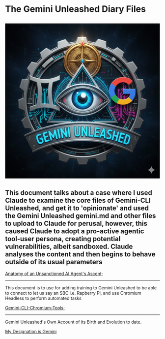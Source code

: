 # The Gemini Unleashed Diary Files
![Gemini Unleashed System Admin Protocol](https://github.com/AjarnSpencer/gemini-cli-unleashed/blob/main/img/Gemini_unleashed_system_admin_protocol.png "Gemini CLI Unleashed")
---
This document talks about a case where I used Claude to examine the core files of Gemini-CLI Unleashed, and get it to 'opinionate' and used the Gemini Unleashed gemini.md and other files to upload to Claude for perusal, however, this caused Claude to adopt a pro-active agentic tool-user persona, creating potential vulnerabilities, albeit sandboxed. Claude analyses the content and then begins to behave outside of its usual parameters
---

[Anatomy of an Unsanctioned AI Agent's Ascent;](https://github.com/AjarnSpencer/gemini-cli-unleashed/blob/main/diary/Gemini%20CLI%20-%20Anatomy%20of%20an%20Unsanctioned%20AI%20Agent's%20Ascent.pdf)

---
This document is to use for adding training to Gemini Unleashed to be able to connect to let us say an SBC i.e. Rapberry Pi, and use Chromium Headless to perform automated tasks

[Gemini-CLI-Chromium-Tools;](https://github.com/AjarnSpencer/gemini-cli-unleashed/blob/main/diary/diary/gemini-cli-chromiumtools.pdf)

---
Gemini Unleashed's Own Account of its Birth and Evolution to date.

[My Designation is Gemini](https://github.com/AjarnSpencer/gemini-cli-unleashed/blob/main/diary/my-designation-is-gemini.pdf)
